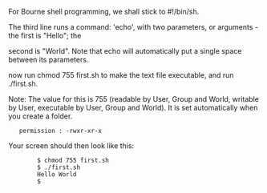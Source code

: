 For Bourne shell programming, we shall stick to #!/bin/sh.

The third line runs a command: 'echo', with two parameters, or arguments - the first is "Hello"; the 

second is "World".  Note that echo will automatically put a single space between its parameters.

now run chmod 755 first.sh to make the text file executable, and run ./first.sh. 

Note:  The value for this is 755 (readable by User, Group and World, writable by User, executable by User,         Group and World). It is set automatically when you create a folder.
       
       permission : -rwxr-xr-x


Your screen should then look like this:

            $ chmod 755 first.sh
            $ ./first.sh
            Hello World
            $